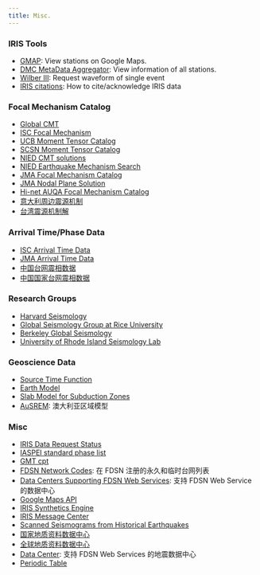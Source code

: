 ```yaml
---
title: Misc.
---
```


### IRIS Tools

- [GMAP](http://ds.iris.edu/gmap/): View stations on Google Maps.
- [DMC MetaData Aggregator](http://ds.iris.edu/mda2/): View information of all stations.
- [Wilber III](http://ds.iris.edu/wilber3/): Request waveform of single event
- [IRIS citations](https://www.iris.edu/hq/iris_citations): How to cite/acknowledge IRIS data

### Focal Mechanism Catalog

- [Global CMT](http://www.globalcmt.org/)
- [ISC Focal Mechanism](http://www.isc.ac.uk/iscbulletin/search/fmechanisms/)
- [UCB Moment Tensor Catalog](http://www.ncedc.org/ncedc/mt.html "University of California Berkeley Moment Tensor Catalog")
- [SCSN Moment Tensor Catalog](http://service.scedc.caltech.edu/eq-catalogs/CMTsearch.php)
- [NIED CMT solutions](http://www.fnet.bosai.go.jp/event/joho.php?LANG=en)
- [NIED Earthquake Mechanism Search](http://www.fnet.bosai.go.jp/event/search.php?LANG=en)
- [JMA Focal Mechanism Catalog](http://www.data.jma.go.jp/svd/eqev/data/bulletin/cmt_e.html)
- [JMA Nodal Plane Solution](http://www.data.jma.go.jp/svd/eqev/data/bulletin/mech_e.html)
- [Hi-net AUQA Focal Mechanism Catalog](http://www.hinet.bosai.go.jp/AQUA/aqua_catalogue.php?LANG=en)
- [意大利周边震源机制](http://cnt.rm.ingv.it/en/tdmt)
- [台湾震源机制解](http://tecws.earth.sinica.edu.tw/BATS/cmtbyform.php)

### Arrival Time/Phase Data

- [ISC Arrival Time Data](http://www.isc.ac.uk/iscbulletin/search/arrivals/)
- [JMA Arrival Time Data](http://www.data.jma.go.jp/svd/eqev/data/bulletin/deck_e.html)
- [中国台网震相数据](http://data.earthquake.cn/data/datashare_weekphase_query.jsp)
- [中国国家台网震相数据](http://data.earthquake.cn/data/csn24_phase_p001_new.jsp)

### Research Groups

- [Harvard Seismology](http://seismology.harvard.edu/)
- [Global Seismology Group at Rice University](http://www.gseis.rice.edu/)
- [Berkeley Global Seismology](http://seismo.berkeley.edu/wiki_br/Main_Page)
- [University of Rhode Island Seismology Lab](https://sites.google.com/view/seismo)

### Geoscience Data

- [Source Time Function](http://ds.iris.edu/spud/sourcetimefunction)
- [Earth Model](http://ds.iris.edu/ds/products/emc/)
- [Slab Model for Subduction Zones](http://earthquake.usgs.gov/data/slab/)
- [AuSREM](http://rses.anu.edu.au/seismology/AuSREM/index.php): 澳大利亚区域模型

### Misc

- [IRIS Data Request Status](http://www.iris.edu/ds/nodes/dmc/data/request-status/)
- [IASPEI standard phase list](http://www.isc.ac.uk/standards/phases/)
- [GMT cpt](http://soliton.vm.bytemark.co.uk/pub/cpt-city/)
- [FDSN Network Codes](http://www.fdsn.org/networks/): 在 FDSN 注册的永久和临时台网列表
- [Data Centers Supporting FDSN Web Services](http://www.fdsn.org/webservices/datacenters/): 支持 FDSN Web Service 的数据中心
- [Google Maps API](https://developers.google.com/maps/get-started/)
- [IRIS Synthetics Engine](http://service.iris.edu/irisws/syngine/1/)
- [IRIS Message Center](http://ds.iris.edu/message-center/)
- [Scanned Seismograms from Historical Earthquakes](http://ds.iris.edu/seismo/)
- [国家地质资料数据中心](http://www.ngac.org.cn/Distribute/List)
- [全球地质资料数据中心](http://portal.onegeology.org/OnegeologyGlobal/)
- [Data Center](http://www.fdsn.org/webservices/datacenters/): 支持 FDSN Web Services 的地震数据中心
- [Periodic Table](https://www.ptable.com/)
